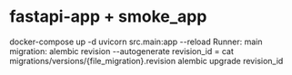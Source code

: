 # fastapi-app + smoke_app
docker-compose up -d
uvicorn src.main:app --reload
Runner: main
migration:
     alembic revision --autogenerate 
     revision_id = cat migrations/versions/{file_migration}.revision
     alembic upgrade revision_id

